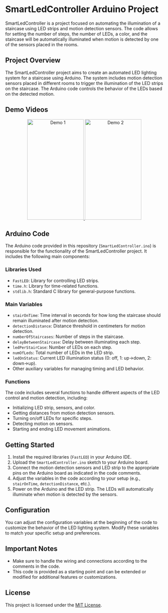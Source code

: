 # SmartLedController Arduino Project

SmartLedController is a project focused on automating the illumination of a staircase using LED strips and motion detection sensors. The code allows for setting the number of steps, the number of LEDs, a color, and the staircase will be automatically illuminated when motion is detected by one of the sensors placed in the rooms.

## Project Overview

The SmartLedController project aims to create an automated LED lighting system for a staircase using Arduino. The system includes motion detection sensors placed in different rooms to trigger the illumination of the LED strips on the staircase. The Arduino code controls the behavior of the LEDs based on the detected motion.

## Demo Videos

<p align="center">
  <a href="https://github.com/GalatanuBogdan/SmartLedControllerArduino/blob/main/DemoVideos/realStaircaseExample.mp4">
    <img src="https://github.com/GalatanuBogdan/SmartLedControllerArduino/blob/main/DemoVideos/realStaircaseThumbnail.png" alt="Demo 1" width="180" height="320">
  </a>
  
  <a href="[https://www.youtube.com/watch?v=videoclip2_id](https://github.com/GalatanuBogdan/SmartLedControllerArduino/blob/main/DemoVideos/prototypeStaircaseExample.mp4)">
    <img src="https://github.com/GalatanuBogdan/SmartLedControllerArduino/blob/main/DemoVideos/prototypeStaircaseThumbnail.png" alt="Demo 2" width="180" height="320">
  </a>
</p>

## Arduino Code

The Arduino code provided in this repository (`SmartLedController.ino`) is responsible for the functionality of the SmartLedController project. It includes the following main components:

### Libraries Used

- `FastLED`: Library for controlling LED strips.
- `time.h`: Library for time-related functions.
- `stdlib.h`: Standard C library for general-purpose functions.

### Main Variables

- `stairOnTime`: Time interval in seconds for how long the staircase should remain illuminated after motion detection.
- `detectionDistance`: Distance threshold in centimeters for motion detection.
- `numberOfStaircases`: Number of steps in the staircase.
- `delayBetweenStaircase`: Delay between illuminating each step.
- `ledPerStairCase`: Number of LEDs on each step.
- `numOfLeds`: Total number of LEDs in the LED strip.
- `ledOnStatus`: Current LED illumination status (0: off, 1: up->down, 2: down->up).
- Other auxiliary variables for managing timing and LED behavior.

### Functions

The code includes several functions to handle different aspects of the LED control and motion detection, including:

- Initializing LED strip, sensors, and color.
- Getting distances from motion detection sensors.
- Turning on/off LEDs for specific steps.
- Detecting motion on sensors.
- Starting and ending LED movement animations.

## Getting Started

1. Install the required libraries (`FastLED`) in your Arduino IDE.
2. Upload the `SmartLedController.ino` sketch to your Arduino board.
3. Connect the motion detection sensors and LED strip to the appropriate pins on the Arduino board as indicated in the code comments.
4. Adjust the variables in the code according to your setup (e.g., `stairOnTime`, `detectionDistance`, etc.).
5. Power on the Arduino and the LED strip. The LEDs will automatically illuminate when motion is detected by the sensors.

## Configuration

You can adjust the configuration variables at the beginning of the code to customize the behavior of the LED lighting system. Modify these variables to match your specific setup and preferences.

## Important Notes

- Make sure to handle the wiring and connections according to the comments in the code.
- This code is provided as a starting point and can be extended or modified for additional features or customizations.

## License

This project is licensed under the [MIT License](LICENSE).
